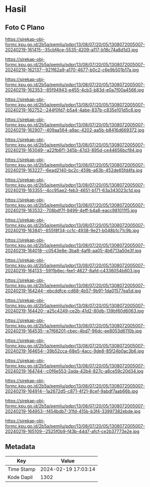# Hasil

## Foto C Plano

https://sirekap-obj-formc.kpu.go.id/2b5a/pemilu/pdpr/13/08/07/20/05/1308072005007-20240219-161415--35cbf4ce-5535-4209-a117-b18c74a8d1d3.jpg

https://sirekap-obj-formc.kpu.go.id/2b5a/pemilu/pdpr/13/08/07/20/05/1308072005007-20240219-162137--921f62a9-a170-4677-b0c2-c6e9b501b17a.jpg

https://sirekap-obj-formc.kpu.go.id/2b5a/pemilu/pdpr/13/08/07/20/05/1308072005007-20240219-162353--85f94943-e455-4cb3-b83d-e0a7f00a4566.jpg

https://sirekap-obj-formc.kpu.go.id/2b5a/pemilu/pdpr/13/08/07/20/05/1308072005007-20240219-162752--244f0fd7-b5a4-4abe-837b-c835e101d5c6.jpg

https://sirekap-obj-formc.kpu.go.id/2b5a/pemilu/pdpr/13/08/07/20/05/1308072005007-20240219-162907--409aa564-a9ac-4202-aa5b-b8416d669372.jpg

https://sirekap-obj-formc.kpu.go.id/2b5a/pemilu/pdpr/13/08/07/20/05/1308072005007-20240219-163049--a22fb6f1-345b-47d3-895d-ce44656bcf84.jpg

https://sirekap-obj-formc.kpu.go.id/2b5a/pemilu/pdpr/13/08/07/20/05/1308072005007-20240219-163227--6ead2140-bc2c-459b-a63b-452de65fd4fa.jpg

https://sirekap-obj-formc.kpu.go.id/2b5a/pemilu/pdpr/13/08/07/20/05/1308072005007-20240219-163355--4cc95ae2-feb3-4651-b171-63a343023c1d.jpg

https://sirekap-obj-formc.kpu.go.id/2b5a/pemilu/pdpr/13/08/07/20/05/1308072005007-20240219-163532--708bdf7f-9499-4eff-b4a8-eacc981011f5.jpg

https://sirekap-obj-formc.kpu.go.id/2b5a/pemilu/pdpr/13/08/07/20/05/1308072005007-20240219-163841--655f8f34-cc1c-4938-9e21-b048b1c71c9b.jpg

https://sirekap-obj-formc.kpu.go.id/2b5a/pemilu/pdpr/13/08/07/20/05/1308072005007-20240219-164018--c0543e8e-3ba8-4af6-aa05-4b6713a50e3f.jpg

https://sirekap-obj-formc.kpu.go.id/2b5a/pemilu/pdpr/13/08/07/20/05/1308072005007-20240219-164133--5911b6ec-fee1-4627-8afd-c4336054b603.jpg

https://sirekap-obj-formc.kpu.go.id/2b5a/pemilu/pdpr/13/08/07/20/05/1308072005007-20240219-164244--ebcddfce-cd68-4b57-9b91-1da01577ea5d.jpg

https://sirekap-obj-formc.kpu.go.id/2b5a/pemilu/pdpr/13/08/07/20/05/1308072005007-20240219-164420--a25c4249-ce2b-41d2-80db-139bf60d6063.jpg

https://sirekap-obj-formc.kpu.go.id/2b5a/pemilu/pdpr/13/08/07/20/05/1308072005007-20240219-164535--e7f66201-cbec-4bd7-96dc-ee8053d6110b.jpg

https://sirekap-obj-formc.kpu.go.id/2b5a/pemilu/pdpr/13/08/07/20/05/1308072005007-20240219-164654--39b52cca-68e5-4acc-9de8-85f24b0ac3b6.jpg

https://sirekap-obj-formc.kpu.go.id/2b5a/pemilu/pdpr/13/08/07/20/05/1308072005007-20240219-164744--c0f6e553-2ada-42b4-827c-a8ce59c20d34.jpg

https://sirekap-obj-formc.kpu.go.id/2b5a/pemilu/pdpr/13/08/07/20/05/1308072005007-20240219-164914--1a2672d5-c871-4f21-8cef-9abdf7aab66b.jpg

https://sirekap-obj-formc.kpu.go.id/2b5a/pemilu/pdpr/13/08/07/20/05/1308072005007-20240219-164953--f454bdb7-31fd-415b-b3f4-33997382ebde.jpg

https://sirekap-obj-formc.kpu.go.id/2b5a/pemilu/pdpr/13/08/07/20/05/1308072005007-20240219-165109--2525f0b9-f43b-44d7-afcf-ce2b37773e2e.jpg


## Metadata

| Key        | Value               |
| ---------- | ------------------- |
| Time Stamp | 2024-02-19 17:03:14 |
| Kode Dapil | 1302                |



